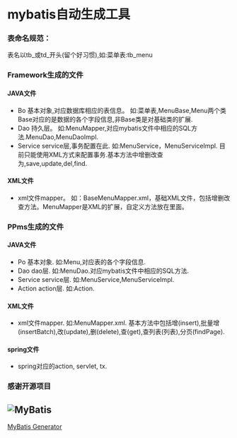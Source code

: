 # mybatis自动生成工具

### 表命名规范：
表名以tb_或td_开头(留个好习惯),如:菜单表:tb_menu

### Framework生成的文件
#### JAVA文件
* Bo
    基本对象,对应数据库相应的表信息。
	如:菜单表,MenuBase,Menu两个类Base对应的是数据的各个字段信息,非Base类是对基础类的扩展.
* Dao
    持久层。
	如:MenuMapper,对应mybatis文件中相应的SQL方法.MenuDao,MenuDaoImpl.
* Service
    service层,事务配置在此.
	如:MenuService，MenuServiceImpl.
目前只能使用XML方式来配置事务.基本方法中增删改查为,save,update,del,find.

#### XML文件
* xml文件mapper。
	如：BaseMenuMapper.xml，基础XML文件，包括增删改查方法。MenuMapper是XML的扩展，自定义方法放在里面。
	
### PPms生成的文件
#### JAVA文件
* Po 基本对象. 如:Menu,对应表的各个字段信息.
* Dao dao层. 如:MenuDao.对应mybatis文件中相应的SQL方法.
* Service service层. 如:MenuService,MenuServiceImpl.
* Action action层. 如:Action.

#### XML文件
* xml文件mapper. 如:MenuMapper.xml. 基本方法中包括增(insert),批量增(insertBatch),改(update),删(delete),查(get),查列表(列表),分页(findPage).

#### spring文件
* spring对应的action, servlet, tx.
	
### 感谢开源项目
![MyBatis](https://camo.githubusercontent.com/196d30052623ff7b233765c5f641dbc8ae2f287d/687474703a2f2f6d7962617469732e6769746875622e696f2f696d616765732f6d7962617469732d6c6f676f2e706e67)
---
[MyBatis Generator](https://github.com/mybatis/generator.git)
